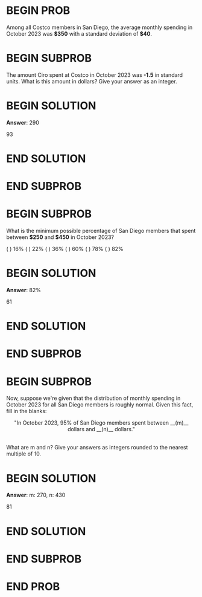 # BEGIN PROB

Among all Costco members in San Diego, the average monthly spending in
October 2023 was **\$350** with a standard deviation of **\$40**.

# BEGIN SUBPROB

The amount Ciro spent at Costco in October 2023 was **-1.5** in standard
units. What is this amount in dollars? Give your answer as an integer.

# BEGIN SOLUTION

**Answer**: 290

<average>93</average>

# END SOLUTION

# END SUBPROB

# BEGIN SUBPROB

What is the minimum possible percentage of San Diego members that spent
between **\$250** and **\$450** in October 2023?

( ) 16% 
( ) 22% 
( ) 36% 
( ) 60% 
( ) 78% 
( ) 82%

# BEGIN SOLUTION

**Answer**: 82%

<average>61</average>

# END SOLUTION

# END SUBPROB

# BEGIN SUBPROB

Now, suppose we're given that the distribution of monthly spending in
October 2023 for all San Diego members is roughly normal. Given this
fact, fill in the blanks:

<center>
"In October 2023, 95% of San Diego members spent
between __(m)__ dollars and __(n)__ dollars."
</center>

<br>

What are m and n? Give your answers as integers rounded to the nearest multiple of 10.

# BEGIN SOLUTION

**Answer**: m: 270, n: 430

<average>81</average>

# END SOLUTION

# END SUBPROB

# END PROB